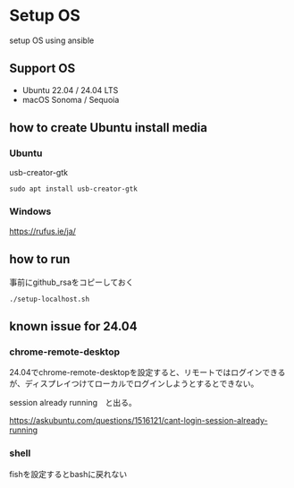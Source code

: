 # Setup OS

setup OS using ansible

## Support OS

- Ubuntu 22.04 / 24.04 LTS
- macOS Sonoma / Sequoia

## how to create Ubuntu install media

### Ubuntu

usb-creator-gtk

```shell
sudo apt install usb-creator-gtk
```

### Windows

<https://rufus.ie/ja/>

## how to run

事前にgithub_rsaをコピーしておく

```shell
./setup-localhost.sh
```

## known issue for 24.04

### chrome-remote-desktop

24.04でchrome-remote-desktopを設定すると、リモートではログインできるが、ディスプレイつけてローカルでログインしようとするとできない。

session already running　と出る。

<https://askubuntu.com/questions/1516121/cant-login-session-already-running>

### shell

fishを設定するとbashに戻れない

